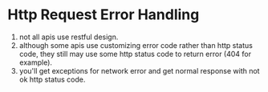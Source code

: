 # Http Request Error Handling

1. not all apis use restful design.
2. although some apis use customizing error code rather than http status code, they still may use some http status code to return error (404 for example).
3. you'll get exceptions for network error and get normal response with not ok http status code.
